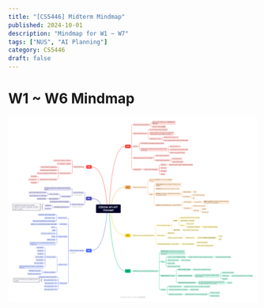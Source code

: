 ```yaml
---
title: "[CS5446] Midterm Mindmap"
published: 2024-10-01
description: "Mindmap for W1 ~ W7"
tags: ["NUS", "AI Planning"]
category: CS5446
draft: false
---
```

# W1 ~ W6 Mindmap

![mindmap](mindmap.png)